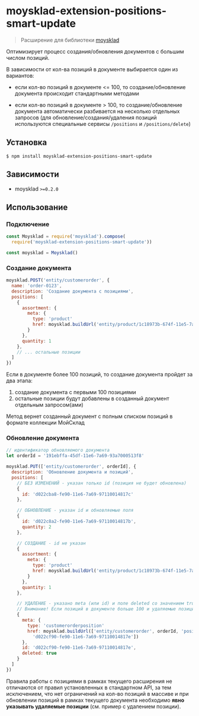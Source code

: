 moysklad-extension-positions-smart-update
=========================================

> Расширение для библиотеки [moysklad](https://github.com/wmakeev/moysklad)

Оптимизирует процесс создания/обновления документов с большим числом позиций.

В зависимости от кол-ва позиций в документе выбирается один из вариантов:

  - если кол-во позиций в документе <= 100, то создание/обновление документа происходит стандартными методами

  - если кол-во позиций в документе > 100, то создание/обновление документа автоматически разбивается на несколько отдельных запросов (для обновление/создания/удаления позиций используются специальные сервисы `/positions` и `/positions/delete`)

## Установка

```
$ npm install moysklad-extension-positions-smart-update
```

## Зависимости

- moysklad `>=0.2.0`

## Использование

### Подключение

```js
const Moysklad = require('moysklad').compose(
  require('moysklad-extension-positions-smart-update'))

const moysklad = Moysklad()
```

### Создание документа

```js
moysklad.POST('entity/customerorder', {
  name: 'order-0123',
  description: 'Создание документа с позициями',
  positions: [
    {
      assortment: {
        meta: {
          type: 'product'
          href: moysklad.buildUrl('entity/product/1c18973b-674f-11e5-7a07-673d000524d7')
        }
      },
      quantity: 1
    },
    // ... остальные позиции
  ]
})
```

Если в документе более 100 позиций, то создание документа пройдет за два этапа:

1. создание документа с первыми 100 позициями
2. остальные позиции будут добавлены в созданный документ отдельным запросом(ами)

Метод вернет созданный документ с полным списком позиций в формате коллекции МойСклад

### Обновление документа

```js
// идентификатор обновляемого документа
let orderId = '191ebffa-45df-11e6-7a69-93a7000513f8'

moysklad.PUT(['entity/customerorder', orderId], {
  description: 'Обновление документа и позиций',
  positions: [
    // БЕЗ ИЗМЕНЕНИЙ - указан только id (позиция не будет обновлена)
    {
      id: 'd022cba8-fe90-11e6-7a69-97110014817c'
    },

    // ОБНОВЛЕНИЕ - указан id и обновляемые поля
    {
      id: 'd022c8a2-fe90-11e6-7a69-97110014817b',
      quantity: 2
    },

    // СОЗДАНИЕ - id не указан
    {
      assortment: {
        meta: {
          type: 'product'
          href: moysklad.buildUrl('entity/product/1c18973b-674f-11e5-7a07-673d000524d7')
        }
      },
      quantity: 1
    },

    // УДАЛЕНИЕ - указано meta (или id) и поле deleted со значением true
    // Внимание! Если позиций в документе больше 100 и удаляемые позиции не указаны явно, то позиции из документа могут быть не удалены.
    {
      meta: {
        type: 'customerorderposition'
        href: moysklad.buildUrl(['entity/customerorder', orderId, 'positions',
          'd022cf90-fe90-11e6-7a69-97110014817e'])
      },
      id: 'd022cf90-fe90-11e6-7a69-97110014817e',
      deleted: true
    }
  ]
})
```

Правила работы с позициями в рамках текущего расширения не отличаются от правил установленных в стандартном API, за тем исключением, что нет ограничений на кол-во позиций в массиве и при обновлении позиций в рамках текущего документа необходимо **явно указывать удаляемые позиции** (см. пример с удалением позиции).


